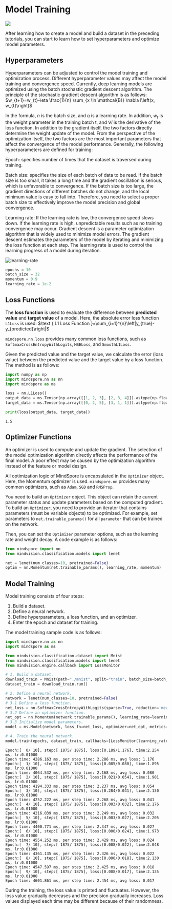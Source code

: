 # Model Training

<a href="https://gitee.com/mindspore/docs/blob/master/tutorials/source_en/beginner/train.md" target="_blank"><img src="https://mindspore-website.obs.cn-north-4.myhuaweicloud.com/website-images/master/resource/_static/logo_source_en.png"></a>

After learning how to create a model and build a dataset in the preceding tutorials, you can start to learn how to set hyperparameters and optimize model parameters.

## Hyperparameters

Hyperparameters can be adjusted to control the model training and optimization process. Different hyperparameter values may affect the model training and convergence speed. Currently, deep learning models are optimized using the batch stochastic gradient descent algorithm. The principle of the stochastic gradient descent algorithm is as follows:
$w_{t+1}=w_{t}-\eta \frac{1}{n} \sum_{x \in \mathcal{B}} \nabla l\left(x, w_{t}\right)$

In the formula, $n$ is the batch size, and $η$ is a learning rate. In addition, $w_{t}$ is the weight parameter in the training batch t, and $\nabla l$ is the derivative of the loss function. In addition to the gradient itself, the two factors directly determine the weight update of the model. From the perspective of the optimization itself, the two factors are the most important parameters that affect the convergence of the model performance. Generally, the following hyperparameters are defined for training:

Epoch: specifies number of times that the dataset is traversed during training.

Batch size: specifies the size of each batch of data to be read. If the batch size is too small, it takes a long time and the gradient oscillation is serious, which is unfavorable to convergence. If the batch size is too large, the gradient directions of different batches do not change, and the local minimum value is easy to fall into. Therefore, you need to select a proper batch size to effectively improve the model precision and global convergence.

Learning rate: If the learning rate is low, the convergence speed slows down. If the learning rate is high, unpredictable results such as no training convergence may occur. Gradient descent is a parameter optimization algorithm that is widely used to minimize model errors. The gradient descent estimates the parameters of the model by iterating and minimizing the loss function at each step. The learning rate is used to control the learning progress of a model during iteration.

![learning-rate](https://mindspore-website.obs.cn-north-4.myhuaweicloud.com/website-images/master/tutorials/source_zh_cn/beginner/images/learning_rate.png)

```python
epochs = 10
batch_size = 32
momentum = 0.9
learning_rate = 1e-2
```

## Loss Functions

The **loss function** is used to evaluate the difference between **predicted value** and **target value** of a model. Here, the absolute error loss function `L1Loss` is used: $\text { L1 Loss Function }=\sum_{i=1}^{n}\left|y_{true}-y_{predicted}\right|$

`mindspore.nn.loss` provides many common loss functions, such as `SoftmaxCrossEntropyWithLogits`, `MSELoss`, and `SmoothL1Loss`.

Given the predicted value and the target value, we calculate the error (loss value) between the predicted value and the target value by a loss function. The method is as follows:

```python
import numpy as np
import mindspore.nn as nn
import mindspore as ms

loss = nn.L1Loss()
output_data = ms.Tensor(np.array([[1, 2, 3], [2, 3, 4]]).astype(np.float32))
target_data = ms.Tensor(np.array([[0, 2, 5], [3, 1, 1]]).astype(np.float32))

print(loss(output_data, target_data))
```

```text
1.5
```

## Optimizer Functions

An optimizer is used to compute and update the gradient. The selection of the model optimization algorithm directly affects the performance of the final model. A poor effect may be caused by the optimization algorithm instead of the feature or model design.

All optimization logic of MindSpore is encapsulated in the `Optimizer` object. Here, the Momentum optimizer is used. `mindspore.nn` provides many common optimizers, such as `Adam`, `SGD` and `RMSProp`.

You need to build an `Optimizer` object. This object can retain the current parameter status and update parameters based on the computed gradient. To build an `Optimizer`, you need to provide an iterator that contains parameters (must be variable objects) to be optimized. For example, set parameters to `net.trainable_params()` for all `parameter` that can be trained on the network.

Then, you can set the `Optimizer` parameter options, such as the learning rate and weight decay. A code example is as follows:

```python
from mindspore import nn
from mindvision.classification.models import lenet

net = lenet(num_classes=10, pretrained=False)
optim = nn.Momentum(net.trainable_params(), learning_rate, momentum)
```

## Model Training

Model training consists of four steps:

1. Build a dataset.
2. Define a neural network.
3. Define hyperparameters, a loss function, and an optimizer.
4. Enter the epoch and dataset for training.

The model training sample code is as follows:

```python
import mindspore.nn as nn
import mindspore as ms

from mindvision.classification.dataset import Mnist
from mindvision.classification.models import lenet
from mindvision.engine.callback import LossMonitor

# 1. Build a dataset.
download_train = Mnist(path="./mnist", split="train", batch_size=batch_size, repeat_num=1, shuffle=True, resize=32, download=True)
dataset_train = download_train.run()

# 2. Define a neural network.
network = lenet(num_classes=10, pretrained=False)
# 3.1 Define a loss function.
net_loss = nn.SoftmaxCrossEntropyWithLogits(sparse=True, reduction='mean')
# 3.2 Define an optimizer function.
net_opt = nn.Momentum(network.trainable_params(), learning_rate=learning_rate, momentum=momentum)
# 3.3 Initialize model parameters.
model = ms.Model(network, loss_fn=net_loss, optimizer=net_opt, metrics={'acc'})

# 4. Train the neural network.
model.train(epochs, dataset_train, callbacks=[LossMonitor(learning_rate, 1875)])
```

```text
Epoch:[  0/ 10], step:[ 1875/ 1875], loss:[0.189/1.176], time:2.254 ms, lr:0.01000
Epoch time: 4286.163 ms, per step time: 2.286 ms, avg loss: 1.176
Epoch:[  1/ 10], step:[ 1875/ 1875], loss:[0.085/0.080], time:1.895 ms, lr:0.01000
Epoch time: 4064.532 ms, per step time: 2.168 ms, avg loss: 0.080
Epoch:[  2/ 10], step:[ 1875/ 1875], loss:[0.021/0.054], time:1.901 ms, lr:0.01000
Epoch time: 4194.333 ms, per step time: 2.237 ms, avg loss: 0.054
Epoch:[  3/ 10], step:[ 1875/ 1875], loss:[0.284/0.041], time:2.130 ms, lr:0.01000
Epoch time: 4252.222 ms, per step time: 2.268 ms, avg loss: 0.041
Epoch:[  4/ 10], step:[ 1875/ 1875], loss:[0.003/0.032], time:2.176 ms, lr:0.01000
Epoch time: 4216.039 ms, per step time: 2.249 ms, avg loss: 0.032
Epoch:[  5/ 10], step:[ 1875/ 1875], loss:[0.003/0.027], time:2.205 ms, lr:0.01000
Epoch time: 4400.771 ms, per step time: 2.347 ms, avg loss: 0.027
Epoch:[  6/ 10], step:[ 1875/ 1875], loss:[0.000/0.024], time:1.973 ms, lr:0.01000
Epoch time: 4554.252 ms, per step time: 2.429 ms, avg loss: 0.024
Epoch:[  7/ 10], step:[ 1875/ 1875], loss:[0.008/0.022], time:2.048 ms, lr:0.01000
Epoch time: 4361.135 ms, per step time: 2.326 ms, avg loss: 0.022
Epoch:[  8/ 10], step:[ 1875/ 1875], loss:[0.000/0.018], time:2.130 ms, lr:0.01000
Epoch time: 4547.597 ms, per step time: 2.425 ms, avg loss: 0.018
Epoch:[  9/ 10], step:[ 1875/ 1875], loss:[0.008/0.017], time:2.135 ms, lr:0.01000
Epoch time: 4601.861 ms, per step time: 2.454 ms, avg loss: 0.017
```

During the training, the loss value is printed and fluctuates. However, the loss value gradually decreases and the precision gradually increases. Loss values displayed each time may be different because of their randomness.
